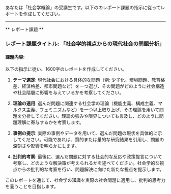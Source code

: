 あなたは「社会学概論」の受講生です。以下ののレポート課題の指示に従ってレポートを作成してください。

---------------------------------------
** レポート課題 **

### レポート課題タイトル: 「社会学的視点からの現代社会の問題分析」

#### 課題内容:
以下の指示に従い、1600字のレポートを作成してください。

1. **テーマ選定**: 現代社会における具体的な問題（例: 少子化、環境問題、教育格差、経済格差、都市問題など）を一つ選び、その問題がどのように社会構造や社会階層に影響を与えているかを考察してください。

2. **理論の適用**: 選んだ問題に関連する社会学の理論（機能主義、構成主義、マルクス主義、フェミニズムなど）を一つ以上取り上げ、その理論を用いて問題を分析してください。理論の強みや限界についても言及し、どのように問題理解に寄与するかを考察します。

3. **事例の提示**: 実際の事例やデータを用いて、選んだ問題の現状を具体的に示してください。可能であれば、質的または量的な研究結果を引用し、問題の深刻さや影響を明らかにします。

4. **批判的考察**: 最後に、選んだ問題に対する社会的な反応や政策提言について考察し、どのような解決策が考えられるかを述べてください。社会学的な視点からの批判的な考察を行い、問題解決に向けた新たな視点を提示します。

このレポートを通じて、社会学の知識を実際の社会問題に適用し、批判的思考力を養うことを目指します。